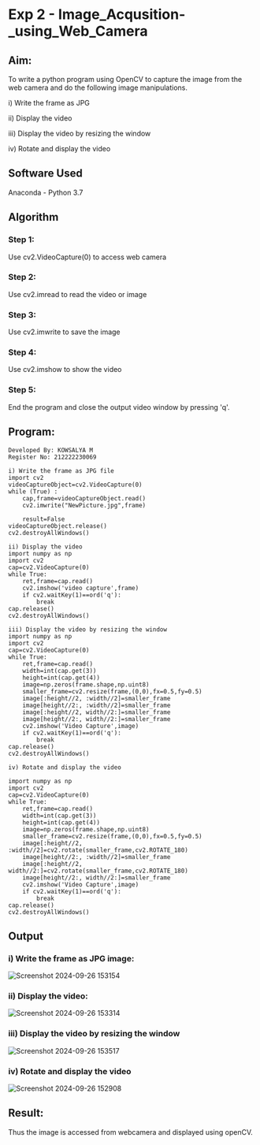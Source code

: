 # Exp 2 - Image_Acqusition-_using_Web_Camera
## Aim:
 
To write a python program using OpenCV to capture the image from the web camera and do the following image manipulations.

i) Write the frame as JPG 

ii) Display the video 

iii) Display the video by resizing the window

iv) Rotate and display the video

## Software Used
Anaconda - Python 3.7
## Algorithm
### Step 1:
Use cv2.VideoCapture(0) to access web camera

### Step 2:
Use cv2.imread to read the video or image

### Step 3:
Use cv2.imwrite to save the image

### Step 4:
Use cv2.imshow to show the video

### Step 5:
End the program and close the output video window by pressing 'q'.

## Program:
``` 
Developed By: KOWSALYA M
Register No: 212222230069

i) Write the frame as JPG file
import cv2
videoCaptureObject=cv2.VideoCapture(0)
while (True) :
    cap,frame=videoCaptureObject.read()
    cv2.imwrite("NewPicture.jpg",frame)
    
    result=False
videoCaptureObject.release()
cv2.destroyAllWindows()

ii) Display the video
import numpy as np
import cv2
cap=cv2.VideoCapture(0)
while True:
    ret,frame=cap.read()
    cv2.imshow('video capture',frame)
    if cv2.waitKey(1)==ord('q'):
        break
cap.release()
cv2.destroyAllWindows()

iii) Display the video by resizing the window
import numpy as np
import cv2
cap=cv2.VideoCapture(0)
while True:
    ret,frame=cap.read()
    width=int(cap.get(3))
    height=int(cap.get(4))
    image=np.zeros(frame.shape,np.uint8)
    smaller_frame=cv2.resize(frame,(0,0),fx=0.5,fy=0.5)
    image[:height//2, :width//2]=smaller_frame
    image[height//2:, :width//2]=smaller_frame
    image[:height//2, width//2:]=smaller_frame
    image[height//2:, width//2:]=smaller_frame
    cv2.imshow('Video Capture',image)
    if cv2.waitKey(1)==ord('q'):
        break
cap.release()
cv2.destroyAllWindows()

iv) Rotate and display the video

import numpy as np
import cv2
cap=cv2.VideoCapture(0)
while True:
    ret,frame=cap.read()
    width=int(cap.get(3))
    height=int(cap.get(4))
    image=np.zeros(frame.shape,np.uint8)
    smaller_frame=cv2.resize(frame,(0,0),fx=0.5,fy=0.5)
    image[:height//2, :width//2]=cv2.rotate(smaller_frame,cv2.ROTATE_180)
    image[height//2:, :width//2]=smaller_frame
    image[:height//2, width//2:]=cv2.rotate(smaller_frame,cv2.ROTATE_180)
    image[height//2:, width//2:]=smaller_frame
    cv2.imshow('Video Capture',image)
    if cv2.waitKey(1)==ord('q'):
        break
cap.release()
cv2.destroyAllWindows()
```
## Output

### i) Write the frame as JPG image:

![Screenshot 2024-09-26 153154](https://github.com/user-attachments/assets/1e7b2ed6-49be-4144-b636-fab10aa3cc16)


### ii) Display the video:

![Screenshot 2024-09-26 153314](https://github.com/user-attachments/assets/79ec4680-8ebb-4183-8417-19e5c42f3bae)


### iii) Display the video by resizing the window
![Screenshot 2024-09-26 153517](https://github.com/user-attachments/assets/76fc8cc3-e5bb-49bb-895a-e47cf4570683)


### iv) Rotate and display the video
![Screenshot 2024-09-26 152908](https://github.com/user-attachments/assets/265902da-e0d2-412b-baf4-d5329dd77425)


## Result:
Thus the image is accessed from webcamera and displayed using openCV.
